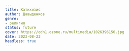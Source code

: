 ```yaml
---
title: Катихизис
author: Давыденков
genre:
- религия
status: future
cover: https://cdn1.ozone.ru/multimedia/1026396150.jpg
date: 2023-08-23
headless: true
---
```


